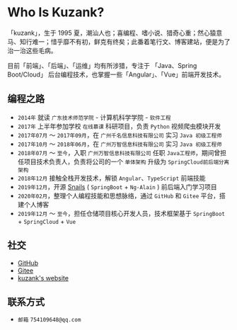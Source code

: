 # Who Is Kuzank?

「kuzank」，生于 1995 夏，潮汕人也；喜编程、嗜小说、猎奇心重；然心猿意马、知行难一；惜乎靡不有初，鲜克有终矣；此番着笔行文、博客建站，便是为了治一治这些毛病。

目前「前端」、「后端」、「运维」均有所涉猎，专注于 「Java、Spring Boot/Cloud」 后台编程技术，也掌握一些「Angular」、「Vue」前端开发技术。


## 编程之路

* `2014年` 就读 `广东技术师范学院` - 计算机科学学院 - `软件工程`
* `2017年` 上半年参加学校 `在线慕课` 科研项目，负责 `Python` 视频爬虫模块开发
* `2017年07月` ～ `2017年09月`，在 `广州千名信息科技有限公司` 实习 `Java 初级工程师`
* `2017年10月` ～ `2018年06月`，在 `广州万智信息科技有限公司` 实习 `Java 初级工程师`
* `2018年07月` ～ `至今`，入职 `广州万智信息科技有限公司` 任职 `Java工程师`，期间曾担任项目技术负责人，负责将公司的一个 `单体架构` 升级为 `SpringCloud前后端分离架构`
* `2018年12月` 接触全栈开发技术，解锁 `Angular`、`TypeScript` 前端技能
* `2019年12月`，开源 [Snails](https://github.com/kuzank/snails) ( `SpringBoot` + `Ng-Alain` ) 前后端入门学习项目
* `2020年02月`，整理个人编程技能和思想脉络，通过 `GitHub` 和 `Gitee` 平台，搭建个人博客
* `2019年12月` ～ `至今`，担任仓储项目核心开发人员，技术框架基于 `SpringBoot` + `SpringCloud` + `Vue`


## 社交

* [ GitHub ](https://github.com/kuzank)
* [ Gitee ](https://gitee.com/kuzank)
* [ kuzank's website](https://kuzank.github.io)


## 联系方式

* `邮箱` `754109648@qq.com`



